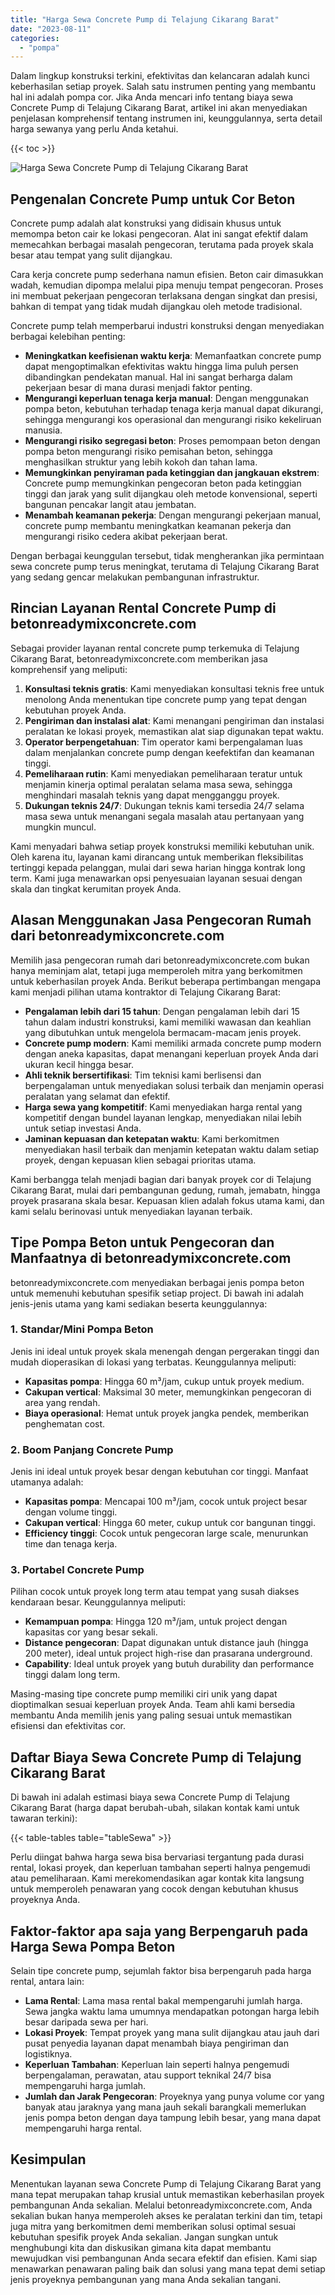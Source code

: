 ```yaml
---
title: "Harga Sewa Concrete Pump di Telajung Cikarang Barat"
date: "2023-08-11"
categories: 
  - "pompa"
---
```


Dalam lingkup konstruksi terkini, efektivitas dan kelancaran adalah kunci keberhasilan setiap proyek. Salah satu instrumen penting yang membantu hal ini adalah pompa cor. Jika Anda mencari info tentang biaya sewa Concrete Pump di Telajung Cikarang Barat, artikel ini akan menyediakan penjelasan komprehensif tentang instrumen ini, keunggulannya, serta detail harga sewanya yang perlu Anda ketahui.

{{< toc >}}

![Harga Sewa Concrete Pump di Telajung Cikarang Barat](https://betoncor8.github.io/pump/concrete-pump%20(16).png)

## Pengenalan Concrete Pump untuk Cor Beton

Concrete pump adalah alat konstruksi yang didisain khusus untuk memompa beton cair ke lokasi pengecoran. Alat ini sangat efektif dalam memecahkan berbagai masalah pengecoran, terutama pada proyek skala besar atau tempat yang sulit dijangkau.

Cara kerja concrete pump sederhana namun efisien. Beton cair dimasukkan wadah, kemudian dipompa melalui pipa menuju tempat pengecoran. Proses ini membuat pekerjaan pengecoran terlaksana dengan singkat dan presisi, bahkan di tempat yang tidak mudah dijangkau oleh metode tradisional.

Concrete pump telah memperbarui industri konstruksi dengan menyediakan berbagai kelebihan penting:

- **Meningkatkan keefisienan waktu kerja**: Memanfaatkan concrete pump dapat mengoptimalkan efektivitas waktu hingga lima puluh persen dibandingkan pendekatan manual. Hal ini sangat berharga dalam pekerjaan besar di mana durasi menjadi faktor penting.
- **Mengurangi keperluan tenaga kerja manual**: Dengan menggunakan pompa beton, kebutuhan terhadap tenaga kerja manual dapat dikurangi, sehingga mengurangi kos operasional dan mengurangi risiko kekeliruan manusia.
- **Mengurangi risiko segregasi beton**: Proses pemompaan beton dengan pompa beton mengurangi risiko pemisahan beton, sehingga menghasilkan struktur yang lebih kokoh dan tahan lama.
- **Memungkinkan penyiraman pada ketinggian dan jangkauan ekstrem**: Concrete pump memungkinkan pengecoran beton pada ketinggian tinggi dan jarak yang sulit dijangkau oleh metode konvensional, seperti bangunan pencakar langit atau jembatan.
- **Menambah keamanan pekerja**: Dengan mengurangi pekerjaan manual, concrete pump membantu meningkatkan keamanan pekerja dan mengurangi risiko cedera akibat pekerjaan berat.

Dengan berbagai keunggulan tersebut, tidak mengherankan jika permintaan sewa concrete pump terus meningkat, terutama di Telajung Cikarang Barat yang sedang gencar melakukan pembangunan infrastruktur.

## Rincian Layanan Rental Concrete Pump di betonreadymixconcrete.com

Sebagai provider layanan rental concrete pump terkemuka di Telajung Cikarang Barat, betonreadymixconcrete.com memberikan jasa komprehensif yang meliputi:

1. **Konsultasi teknis gratis**: Kami menyediakan konsultasi teknis free untuk menolong Anda menentukan tipe concrete pump yang tepat dengan kebutuhan proyek Anda.
2. **Pengiriman dan instalasi alat**: Kami menangani pengiriman dan instalasi peralatan ke lokasi proyek, memastikan alat siap digunakan tepat waktu.
3. **Operator berpengetahuan**: Tim operator kami berpengalaman luas dalam menjalankan concrete pump dengan keefektifan dan keamanan tinggi.
4. **Pemeliharaan rutin**: Kami menyediakan pemeliharaan teratur untuk menjamin kinerja optimal peralatan selama masa sewa, sehingga menghindari masalah teknis yang dapat mengganggu proyek.
5. **Dukungan teknis 24/7**: Dukungan teknis kami tersedia 24/7 selama masa sewa untuk menangani segala masalah atau pertanyaan yang mungkin muncul.

Kami menyadari bahwa setiap proyek konstruksi memiliki kebutuhan unik. Oleh karena itu, layanan kami dirancang untuk memberikan fleksibilitas tertinggi kepada pelanggan, mulai dari sewa harian hingga kontrak long term. Kami juga menawarkan opsi penyesuaian layanan sesuai dengan skala dan tingkat kerumitan proyek Anda.

## Alasan Menggunakan Jasa Pengecoran Rumah dari betonreadymixconcrete.com

Memilih jasa pengecoran rumah dari betonreadymixconcrete.com bukan hanya meminjam alat, tetapi juga memperoleh mitra yang berkomitmen untuk keberhasilan proyek Anda. Berikut beberapa pertimbangan mengapa kami menjadi pilihan utama kontraktor di Telajung Cikarang Barat:

- **Pengalaman lebih dari 15 tahun**: Dengan pengalaman lebih dari 15 tahun dalam industri konstruksi, kami memiliki wawasan dan keahlian yang dibutuhkan untuk mengelola bermacam-macam jenis proyek.
- **Concrete pump modern**: Kami memiliki armada concrete pump modern dengan aneka kapasitas, dapat menangani keperluan proyek Anda dari ukuran kecil hingga besar.
- **Ahli teknik bersertifikasi**: Tim teknisi kami berlisensi dan berpengalaman untuk menyediakan solusi terbaik dan menjamin operasi peralatan yang selamat dan efektif.
- **Harga sewa yang kompetitif**: Kami menyediakan harga rental yang kompetitif dengan bundel layanan lengkap, menyediakan nilai lebih untuk setiap investasi Anda.
- **Jaminan kepuasan dan ketepatan waktu**: Kami berkomitmen menyediakan hasil terbaik dan menjamin ketepatan waktu dalam setiap proyek, dengan kepuasan klien sebagai prioritas utama.

Kami berbangga telah menjadi bagian dari banyak proyek cor di Telajung Cikarang Barat, mulai dari pembangunan gedung, rumah, jemabatn, hingga proyek prasarana skala besar. Kepuasan klien adalah fokus utama kami, dan kami selalu berinovasi untuk menyediakan layanan terbaik.

## Tipe Pompa Beton untuk Pengecoran dan Manfaatnya di betonreadymixconcrete.com

betonreadymixconcrete.com menyediakan berbagai jenis pompa beton untuk memenuhi kebutuhan spesifik setiap project. Di bawah ini adalah jenis-jenis utama yang kami sediakan beserta keunggulannya:

### 1\. Standar/Mini Pompa Beton

Jenis ini ideal untuk proyek skala menengah dengan pergerakan tinggi dan mudah dioperasikan di lokasi yang terbatas. Keunggulannya meliputi:

- **Kapasitas pompa**: Hingga 60 m³/jam, cukup untuk proyek medium.
- **Cakupan vertical**: Maksimal 30 meter, memungkinkan pengecoran di area yang rendah.
- **Biaya operasional**: Hemat untuk proyek jangka pendek, memberikan penghematan cost.

### 2\. Boom Panjang Concrete Pump

Jenis ini ideal untuk proyek besar dengan kebutuhan cor tinggi. Manfaat utamanya adalah:

- **Kapasitas pompa**: Mencapai 100 m³/jam, cocok untuk project besar dengan volume tinggi.
- **Cakupan vertical**: Hingga 60 meter, cukup untuk cor bangunan tinggi.
- **Efficiency tinggi**: Cocok untuk pengecoran large scale, menurunkan time dan tenaga kerja.

### 3\. Portabel Concrete Pump

Pilihan cocok untuk proyek long term atau tempat yang susah diakses kendaraan besar. Keunggulannya meliputi:

- **Kemampuan pompa**: Hingga 120 m³/jam, untuk project dengan kapasitas cor yang besar sekali.
- **Distance pengecoran**: Dapat digunakan untuk distance jauh (hingga 200 meter), ideal untuk project high-rise dan prasarana underground.
- **Capability**: Ideal untuk proyek yang butuh durability dan performance tinggi dalam long term.

Masing-masing tipe concrete pump memiliki ciri unik yang dapat dioptimalkan sesuai keperluan proyek Anda. Team ahli kami bersedia membantu Anda memilih jenis yang paling sesuai untuk memastikan efisiensi dan efektivitas cor.

## Daftar Biaya Sewa Concrete Pump di Telajung Cikarang Barat

Di bawah ini adalah estimasi biaya sewa Concrete Pump di Telajung Cikarang Barat (harga dapat berubah-ubah, silakan kontak kami untuk tawaran terkini):

{{< table-tables table="tableSewa" >}}

Perlu diingat bahwa harga sewa bisa bervariasi tergantung pada durasi rental, lokasi proyek, dan keperluan tambahan seperti halnya pengemudi atau pemeliharaan. Kami merekomendasikan agar kontak kita langsung untuk memperoleh penawaran yang cocok dengan kebutuhan khusus proyeknya Anda.

## Faktor-faktor apa saja yang Berpengaruh pada Harga Sewa Pompa Beton

Selain tipe concrete pump, sejumlah faktor bisa berpengaruh pada harga rental, antara lain:

- **Lama Rental**: Lama masa rental bakal mempengaruhi jumlah harga. Sewa jangka waktu lama umumnya mendapatkan potongan harga lebih besar daripada sewa per hari.
- **Lokasi Proyek**: Tempat proyek yang mana sulit dijangkau atau jauh dari pusat penyedia layanan dapat menambah biaya pengiriman dan logistiknya.
- **Keperluan Tambahan**: Keperluan lain seperti halnya pengemudi berpengalaman, perawatan, atau support teknikal 24/7 bisa mempengaruhi harga jumlah.
- **Jumlah dan Jarak Pengecoran**: Proyeknya yang punya volume cor yang banyak atau jaraknya yang mana jauh sekali barangkali memerlukan jenis pompa beton dengan daya tampung lebih besar, yang mana dapat mempengaruhi harga rental.

## Kesimpulan

Menentukan layanan sewa Concrete Pump di Telajung Cikarang Barat yang mana tepat merupakan tahap krusial untuk memastikan keberhasilan proyek pembangunan Anda sekalian. Melalui betonreadymixconcrete.com, Anda sekalian bukan hanya memperoleh akses ke peralatan terkini dan tim, tetapi juga mitra yang berkomitmen demi memberikan solusi optimal sesuai kebutuhan spesifik proyek Anda sekalian. Jangan sungkan untuk menghubungi kita dan diskusikan gimana kita dapat membantu mewujudkan visi pembangunan Anda secara efektif dan efisien. Kami siap menawarkan penawaran paling baik dan solusi yang mana tepat demi setiap jenis proyeknya pembangunan yang mana Anda sekalian tangani.
